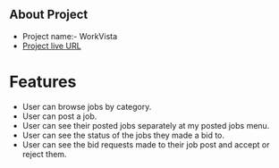 ## About Project

- Project name:- WorkVista
- [Project live URL](https://workvista-167d6.web.app/)

# Features

- User can browse jobs by category.
- User can post a job.
- User can see their posted jobs separately at my posted jobs menu.
- User can see the status of the jobs they made a bid to.
- User can see the bid requests made to their job post and accept or reject them.
